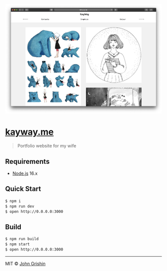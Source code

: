 <center>
  <a href="https://kayway.me" target="_blank">
    <img src="./screenshot.png" alt="" />
  </a>
</center>

# [kayway.me](https://kayway.me)

> Portfolio website for my wife

## Requirements

- [Node.js](https://nodejs.org/en/) 16.x

## Quick Start

```sh
$ npm i
$ npm run dev
$ open http://0.0.0.0:3000
```

## Build

```sh
$ npm run build
$ npm start
$ open http://0.0.0.0:3000
```

---

MIT © [John Grishin](http://johngrish.in)
